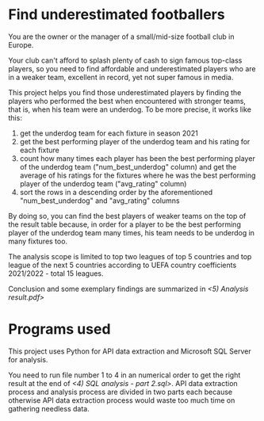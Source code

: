 # Find underestimated footballers

You are the owner or the manager of a small/mid-size football club in Europe.

Your club can't afford to splash plenty of cash to sign famous top-class players, so you need to find affordable and underestimated players who are in a weaker team, excellent in record, yet not super famous in media.

This project helps you find those underestimated players by finding the players who performed the best when encountered with stronger teams, that is, when his team were an underdog. To be more precise, it works like this:
1. get the underdog team for each fixture in season 2021
2. get the best performing player of the underdog team and his rating for each fixture
3. count how many times each player has been the best performing player of the underdog team ("num_best_underdog" column) and get the average of his ratings for the fixtures where he was the best performing player of the underdog team ("avg_rating" column)
4. sort the rows in a descending order by the aforementioned "num_best_underdog" and "avg_rating" columns

By doing so, you can find the best players of weaker teams on the top of the result table because, in order for a player to be the best performing player of the underdog team many times, his team needs to be underdog in many fixtures too.

The analysis scope is limited to top two leagues of top 5 countries and top league of the next 5 countries according to UEFA country coefficients 2021/2022 - total 15 leagues.

Conclusion and some exemplary findings are summarized in _<5) Analysis result.pdf>_

# Programs used

This project uses Python for API data extraction and Microsoft SQL Server for analysis.

You need to run file number 1 to 4 in an numerical order to get the right result at the end of _<4) SQL analysis - part 2.sql>_.
API data extraction process and analysis process are divided in two parts each because otherwise API data extraction process would waste too much time on gathering needless data.
